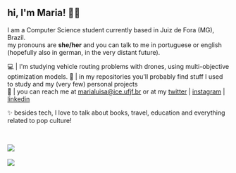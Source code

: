 ## hi, I'm Maria! 👋🏻

I am a Computer Science student currently based in Juiz de Fora (MG), Brazil.       
my pronouns are **she/her** and you can talk to me in portuguese or english (hopefully also in german, in the very distant future).
    
  💻 | I'm studying vehicle routing problems with drones, using multi-objective optimization models.
  👀 | in my repositories you'll probably find stuff I used to study and my (very few) personal projects  
  📧 | you can reach me at marialuisa@ice.ufjf.br or at my [twitter](https://twitter.com/riolinux) | [instagram](https://www.instagram.com/marialuisarg_/) | [linkedin](https://www.linkedin.com/in/maria-lu%C3%ADsa-riolino-guimar%C3%A3es/)

✨ besides tech, I love to talk about books, travel, education and everything related to pop culture!

##

<br>
<a href="https://github.com/marialuisarg">
  <img width="auto" height="auto" align="center" src="https://github-readme-stats.vercel.app/api?username=marialuisarg&show_icons=true&theme=tokyonight&hide_border=true&include_all_commits=true&count_private=true" />
</a>

<br>
<br>

<a href="https://github.com/marialuisarg">
  <img width="auto" height="auto" align="center" src="https://github-readme-stats.vercel.app/api/top-langs/?username=marialuisarg&layout=compact&theme=tokyonight&hide_border=true" />
</a>

